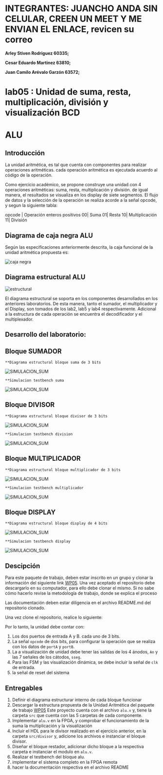 ﻿# INTEGRANTES:  JUANCHO ANDA SIN CELULAR, CREEN UN MEET Y ME ENVIAN EL ENLACE, revicen su correo
**Arley Stiven Rodriguez 60335;**

**Cesar Eduardo Martinez 63810;**

**Juan Camilo Arévalo Garzón 63572;**


# lab05 : Unidad de suma, resta, multiplicación, división y visualización BCD

# ALU

## Introducción


La unidad aritmética, es tal que cuenta con componentes para realizar operaciones aritméticas. cada operación aritmética es ejecutada acuerdo al código de la operación. 

Como ejercicio académico, se propone construye una unidad con 4 operaciones aritméticas: suma, resta, multiplicación y división.  de igual manera, el resultados se visualiza en los display de siete segmentos. El flujo de datos y la selección de la operación se realiza acorde a la señal opcode, y segun la siguiente tabla:

opcode | Operación  enteros positivos
00| Suma
01| Resta 
10| Multiplicación
11| División 


## Diagrama de caja negra ALU

Según las especificaciones anteriormente descrita, la caja funcional de la unidad aritmética propuesta es:

![caja negra](https://github.com/Fabeltranm/SPARTAN6-ATMEGA-MAX5864/blob/master/lab/lab06_Unidad_aritmetica/doc/cajanegra.png)


## Diagrama estructural ALU

![estructural](https://github.com/Fabeltranm/SPARTAN6-ATMEGA-MAX5864/blob/master/lab/lab06_Unidad_aritmetica/doc/diagraEstructural.png)


El diagrama estructural se soporta en los componentes desarrollados en los anteriores laboratorios. De esta manera,  tanto el sumador, el multiplicador  y el Display, son tomados de los lab2, lab5 y lab4  respectivamente. Adicional a la estructura de cada operación se encuentra el decodificador  y el multiplexador.


## Desarrollo del laboratorio:

## Bloque SUMADOR


	**Diagrama estructural bloque suma de 3 bits

![SIMULACION_SUM](https://github.com/ELINGAP-7545/lab05-grupo15_/blob/master/Imagenes/sum3b_shematic.JPG)

	**Simulacion testbench suma

![SIMULACION_SUM](https://github.com/ELINGAP-7545/lab05-grupo15_/blob/master/Imagenes/tb_sum3b.JPG)


## Bloque DIVISOR


	**Diagrama estructural bloque divisor de 3 bits

![SIMULACION_SUM](https://github.com/ELINGAP-7545/lab05-grupo15_/blob/master/Imagenes/div_3b_schematic.JPG)

	**Simulacion testbench division

![SIMULACION_SUM](https://github.com/ELINGAP-7545/lab05-grupo15_/blob/master/Imagenes/tb_div3b.JPG)


## Bloque MULTIPLICADOR


	**Diagrama estructural bloque multiplicador de 3 bits

![SIMULACION_SUM](https://github.com/ELINGAP-7545/lab05-grupo15_/blob/master/Imagenes/mult_3b.JPG)

	**Simulacion testbench multiplicador

![SIMULACION_SUM](https://github.com/ELINGAP-7545/lab05-grupo15_/blob/master/Imagenes/tb_mult3b.JPG)


## Bloque DISPLAY


	**Diagrama estructural bloque display de 4 bits

![SIMULACION_SUM](https://github.com/ELINGAP-7545/lab05-grupo15_/blob/master/Imagenes/bcd_schematic_1.JPG)

	**Simulacion testbench display

![SIMULACION_SUM](https://github.com/ELINGAP-7545/lab05-grupo15_/blob/master/Imagenes/tb_bcd.JPG)

## Descipción 

Para este paquete de trabajo, deben estar inscrito en un grupo y clonar la información del siguiente link [WP05](https://classroom.github.com/g/dHrBou9a). Una vez aceptado el repositorio debe descargarlo en su computador, para ello debe clonar el mismo. Si no sabe cómo hacerlo revise la metodología de trabajo, donde se explica el proceso

Las documentación deben estar diligencia en el archivo README.md del repositorio clonado.

Una vez clone el repositorio, realice lo siguiente:


Por lo tanto, la unidad debe contar con:

1. Los dos puertos de entrada A y B. cada uno de  3 bits.
2. La señal `opcode` de dos bits, para configurar la operación que se realiza con los datos de `portA` y `portB`.
3. La a visualización de unidad debe tener las salidas de los 4 ánodos, `An`  y las 7 señales de los cátodos, `sseg`.
4. Para las FSM  y las visualización dinámica, se debe incluir la señal de `clk` de entrada.
5. la señal de reset del sistema


## Entregables

1. Definir el diagrama estructurar interno de cada bloque funcionar 
2. Descargar la estructura propuesta de la  Unidad Aritmética del paquete de trabajo [WP05](https://classroom.github.com/g/dHrBou9a) Este proyecto cuenta con el archivo `alu.v` y, tiene la carpeta `src` que cuenta con las 5 carpetas de cada componente.
3. Implementar `alu.v` en la FPGA, y  comprobar el funcionamiento  de la suma la multiplicación y la visualización
4. Incluir el  HDL para le divisor  realizado en el ejercicio anterior, en la carpeta `src/divisor`  y, adicione los archivos e instanciar el bloque divisor.
5. Diseñar el bloque restador, adicionar dicho bloque a la respectiva carpeta e instanciar el modulo en `alu.v`.
6. Realizar el testbench del bloque alu.
7. implementar el sistema completo en la FPGA remota
8. hacer la documentación respectiva en el archivo README
  

 
